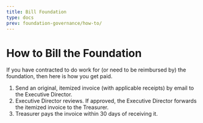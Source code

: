 ```yaml
---
title: Bill Foundation
type: docs
prev: foundation-governance/how-to/
---
```


# How to Bill the Foundation

If you have contracted to do work for (or need to be reimbursed by) the foundation,
then here is how you get paid.

1. Send an original, itemized invoice (with applicable receipts) by email to the Executive Director.
2. Executive Director reviews.
If approved, the Executive Director forwards the itemized invoice to the Treasurer.
3. Treasurer pays the invoice within 30 days of receiving it.
